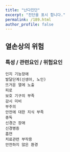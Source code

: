 ```yaml
---
title: "난다진단"
excerpt: "진단을 표시 합니다."
permalink: /189.html
author_profile: false
---
```

## 열손상의 위험



### 특성 / 관련요인 / 위험요인

>   

    인지 기능장애
    발달단계(신생아, 노인)
    뜨거운 열에 노출
    피로
    보호 기구의 부족
    감시 미비
    부주의
    안전에 대한 지식 부족
    중독
    신경근 장애
    신경병증
    흡연
    치료관련 부작용
    안전하지 않은 환경
